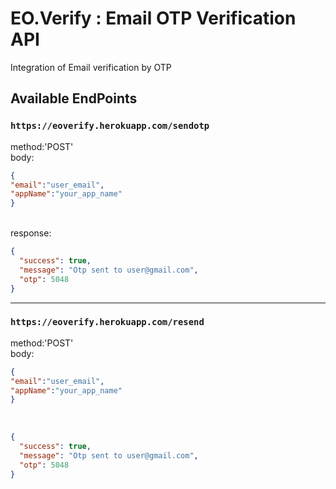# EO.Verify : Email OTP Verification API
Integration of Email verification by OTP

## Available EndPoints

### `https://eoverify.herokuapp.com/sendotp`

method:'POST'
<br/>
body:
```JSON
{
"email":"user_email", 
"appName":"your_app_name"
}
```
<br/>
response: 

```JSON
{
  "success": true,
  "message": "Otp sent to user@gmail.com",
  "otp": 5048
}
```
---
### `https://eoverify.herokuapp.com/resend`

method:'POST'
<br/>
body:
```JSON
{
"email":"user_email", 
"appName":"your_app_name"
}
```
<br/>

```JSON
{
  "success": true,
  "message": "Otp sent to user@gmail.com",
  "otp": 5048
}
```

